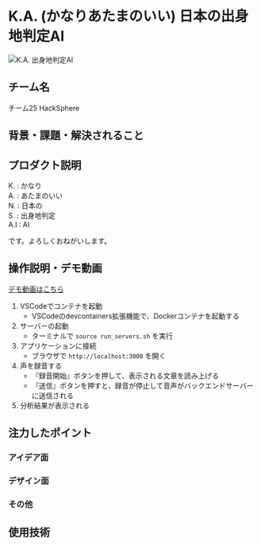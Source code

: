 # K.A. (かなりあたまのいい) 日本の出身地判定AI

![K.A. 出身地判定AI](https://kc3.me/cms/wp-content/uploads/2024/11/hack25-eyecatch.png)
<!-- プロダクト名・イメージ画像を差し変えてください -->


## チーム名
チーム25 HackSphere


## 背景・課題・解決されること

<!-- テーマ「関西をいい感じに」に対して、考案するプロダクトがどういった(Why)背景から思いついたのか、どのよう(What)な課題があり、どのよう(How)に解決するのかを入力してください -->


## プロダクト説明

K. : かなり \
A. : あたまのいい \
N. : 日本の \
S. : 出身地判定 \
A.I : AI

です。よろしくおねがいします。


## 操作説明・デモ動画
[デモ動画はこちら](https://www.youtube.com/watch?v=fbzGp0XJGq8)
<!-- 開発したプロダクトの操作説明について入力してください。また、操作説明デモ動画があれば、埋め込みやリンクを記載してください -->

1. VSCodeでコンテナを起動
    - VSCodeのdevcontainers拡張機能で、Dockerコンテナを起動する
2. サーバーの起動
    - ターミナルで `source run_servers.sh` を実行
3. アプリケーションに接続
    - ブラウザで `http://localhost:3000` を開く
4. 声を録音する
    - 『録音開始』ボタンを押して、表示される文章を読み上げる
    - 『送信』ボタンを押すと、録音が停止して音声がバックエンドサーバーに送信される
5. 分析結果が表示される

## 注力したポイント

<!-- 開発したプロダクトの中で、特に注力して作成した箇所・ポイントについて入力してください -->
### アイデア面

### デザイン面

### その他

## 使用技術

<!-- 使用技術を入力してください -->


<!--
markdownの記法はこちらを参照してください！
https://docs.github.com/ja/get-started/writing-on-github/getting-started-with-writing-and-formatting-on-github/basic-writing-and-formatting-syntax
-->
